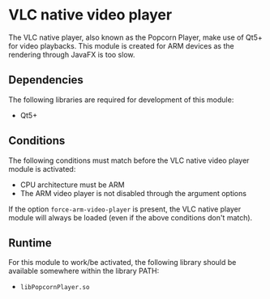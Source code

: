 # VLC native video player

The VLC native player, also known as the Popcorn Player, make use of Qt5+ for
video playbacks. This module is created for ARM devices as the rendering through
JavaFX is too slow.

## Dependencies

The following libraries are required for development of this module:

- Qt5+

## Conditions

The following conditions must match before the VLC native video player module
is activated:

- CPU architecture must be ARM
- The ARM video player is not disabled through the argument options

If the option `force-arm-video-player` is present, the VLC native player module
will always be loaded (even if the above conditions don't match).

## Runtime

For this module to work/be activated, the following library should be available
somewhere within the library PATH:

- `libPopcornPlayer.so`
